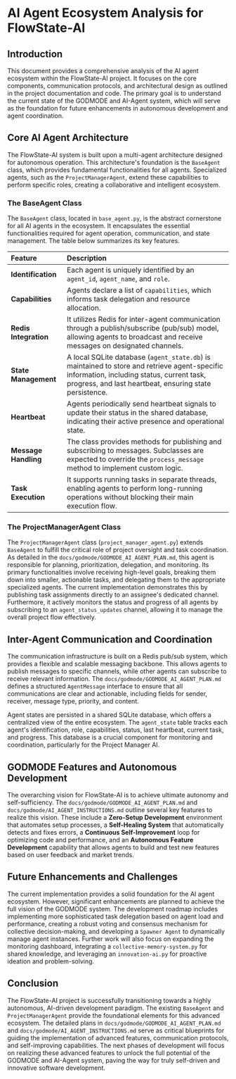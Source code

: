 # AI Agent Ecosystem Analysis for FlowState-AI

## Introduction

This document provides a comprehensive analysis of the AI agent ecosystem within the FlowState-AI project. It focuses on the core components, communication protocols, and architectural design as outlined in the project documentation and code. The primary goal is to understand the current state of the GODMODE and AI-Agent system, which will serve as the foundation for future enhancements in autonomous development and agent coordination.

## Core AI Agent Architecture

The FlowState-AI system is built upon a multi-agent architecture designed for autonomous operation. This architecture's foundation is the `BaseAgent` class, which provides fundamental functionalities for all agents. Specialized agents, such as the `ProjectManagerAgent`, extend these capabilities to perform specific roles, creating a collaborative and intelligent ecosystem.

### The BaseAgent Class

The `BaseAgent` class, located in `base_agent.py`, is the abstract cornerstone for all AI agents in the ecosystem. It encapsulates the essential functionalities required for agent operation, communication, and state management. The table below summarizes its key features.

| Feature | Description |
| :--- | :--- |
| **Identification** | Each agent is uniquely identified by an `agent_id`, `agent_name`, and `role`. |
| **Capabilities** | Agents declare a list of `capabilities`, which informs task delegation and resource allocation. |
| **Redis Integration** | It utilizes Redis for inter-agent communication through a publish/subscribe (pub/sub) model, allowing agents to broadcast and receive messages on designated channels. |
| **State Management** | A local SQLite database (`agent_state.db`) is maintained to store and retrieve agent-specific information, including status, current task, progress, and last heartbeat, ensuring state persistence. |
| **Heartbeat** | Agents periodically send heartbeat signals to update their status in the shared database, indicating their active presence and operational state. |
| **Message Handling** | The class provides methods for publishing and subscribing to messages. Subclasses are expected to override the `process_message` method to implement custom logic. |
| **Task Execution** | It supports running tasks in separate threads, enabling agents to perform long-running operations without blocking their main execution flow. |

### The ProjectManagerAgent Class

The `ProjectManagerAgent` class (`project_manager_agent.py`) extends `BaseAgent` to fulfill the critical role of project oversight and task coordination. As detailed in the `docs/godmode/GODMODE_AI_AGENT_PLAN.md`, this agent is responsible for planning, prioritization, delegation, and monitoring. Its primary functionalities involve receiving high-level goals, breaking them down into smaller, actionable tasks, and delegating them to the appropriate specialized agents. The current implementation demonstrates this by publishing task assignments directly to an assignee's dedicated channel. Furthermore, it actively monitors the status and progress of all agents by subscribing to an `agent_status_updates` channel, allowing it to manage the overall project flow effectively.

## Inter-Agent Communication and Coordination

The communication infrastructure is built on a Redis pub/sub system, which provides a flexible and scalable messaging backbone. This allows agents to publish messages to specific channels, while other agents can subscribe to receive relevant information. The `docs/godmode/GODMODE_AI_AGENT_PLAN.md` defines a structured `AgentMessage` interface to ensure that all communications are clear and actionable, including fields for sender, receiver, message type, priority, and content.

Agent states are persisted in a shared SQLite database, which offers a centralized view of the entire ecosystem. The `agent_state` table tracks each agent's identification, role, capabilities, status, last heartbeat, current task, and progress. This database is a crucial component for monitoring and coordination, particularly for the Project Manager AI.

## GODMODE Features and Autonomous Development

The overarching vision for FlowState-AI is to achieve ultimate autonomy and self-sufficiency. The `docs/godmode/GODMODE_AI_AGENT_PLAN.md` and `docs/godmode/AI_AGENT_INSTRUCTIONS.md` outline several key features to realize this vision. These include a **Zero-Setup Development** environment that automates setup processes, a **Self-Healing System** that automatically detects and fixes errors, a **Continuous Self-Improvement** loop for optimizing code and performance, and an **Autonomous Feature Development** capability that allows agents to build and test new features based on user feedback and market trends.

## Future Enhancements and Challenges

The current implementation provides a solid foundation for the AI agent ecosystem. However, significant enhancements are planned to achieve the full vision of the GODMODE system. The development roadmap includes implementing more sophisticated task delegation based on agent load and performance, creating a robust voting and consensus mechanism for collective decision-making, and developing a `Spawner Agent` to dynamically manage agent instances. Further work will also focus on expanding the monitoring dashboard, integrating a `collective-memory-system.py` for shared knowledge, and leveraging an `innovation-ai.py` for proactive ideation and problem-solving.

## Conclusion

The FlowState-AI project is successfully transitioning towards a highly autonomous, AI-driven development paradigm. The existing `BaseAgent` and `ProjectManagerAgent` provide the foundational elements for this advanced ecosystem. The detailed plans in `docs/godmode/GODMODE_AI_AGENT_PLAN.md` and `docs/godmode/AI_AGENT_INSTRUCTIONS.md` serve as critical blueprints for guiding the implementation of advanced features, communication protocols, and self-improving capabilities. The next phases of development will focus on realizing these advanced features to unlock the full potential of the GODMODE and AI-Agent system, paving the way for truly self-driven and innovative software development.

